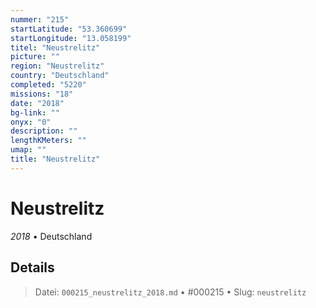 ```yaml
---
nummer: "215"
startLatitude: "53.360699"
startLongitude: "13.058199"
titel: "Neustrelitz"
picture: ""
region: "Neustrelitz"
country: "Deutschland"
completed: "5220"
missions: "18"
date: "2018"
bg-link: ""
onyx: "0"
description: ""
lengthKMeters: ""
umap: ""
title: "Neustrelitz"
---
```

# Neustrelitz

*2018* • Deutschland



## Details








> Datei: `000215_neustrelitz_2018.md` • #000215 • Slug: `neustrelitz`
